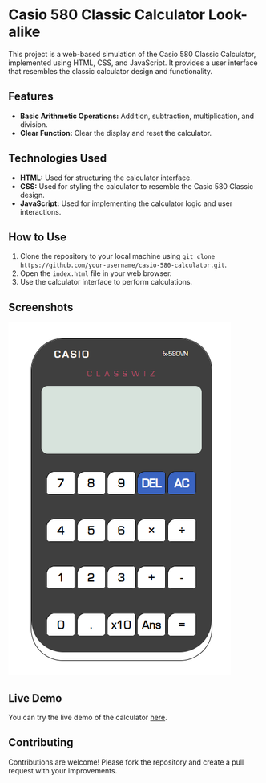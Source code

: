 # Casio 580 Classic Calculator Look-alike

This project is a web-based simulation of the Casio 580 Classic Calculator, implemented using HTML, CSS, and JavaScript. It provides a user interface that resembles the classic calculator design and functionality.

## Features

- **Basic Arithmetic Operations:** Addition, subtraction, multiplication, and division.
- **Clear Function:** Clear the display and reset the calculator.

## Technologies Used

- **HTML:** Used for structuring the calculator interface.
- **CSS:** Used for styling the calculator to resemble the Casio 580 Classic design.
- **JavaScript:** Used for implementing the calculator logic and user interactions.

## How to Use

1. Clone the repository to your local machine using `git clone https://github.com/your-username/casio-580-calculator.git`.
2. Open the `index.html` file in your web browser.
3. Use the calculator interface to perform calculations.

## Screenshots

![Calculator Screenshot](screenshot.png)

## Live Demo

You can try the live demo of the calculator [here](https://phdangg.github.io/Calculator/).

## Contributing

Contributions are welcome! Please fork the repository and create a pull request with your improvements.

